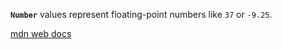 **`Number`** values represent floating-point numbers like `37` or `-9.25`.

[mdn web docs](https://developer.mozilla.org/en-US/docs/Web/JavaScript/Reference/Global_Objects/Number)